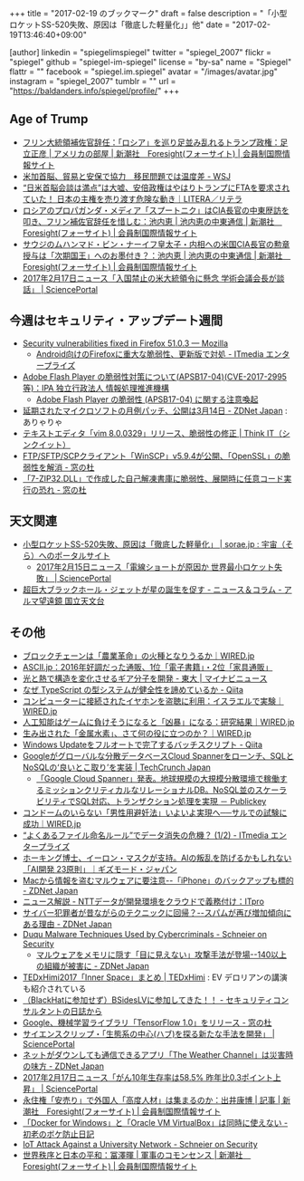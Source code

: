 +++
title = "2017-02-19 のブックマーク"
draft = false
description = "「小型ロケットSS-520失敗、原因は「徹底した軽量化」」他"
date = "2017-02-19T13:46:40+09:00"

[author]
  linkedin = "spiegelimspiegel"
  twitter = "spiegel_2007"
  flickr = "spiegel"
  github = "spiegel-im-spiegel"
  license = "by-sa"
  name = "Spiegel"
  flattr = ""
  facebook = "spiegel.im.spiegel"
  avatar = "/images/avatar.jpg"
  instagram = "spiegel_2007"
  tumblr = ""
  url = "https://baldanders.info/spiegel/profile/"
+++

## Age of Trump

- [フリン大統領補佐官辞任：「ロシア」を巡り足並み乱れるトランプ政権：足立正彦 | アメリカの部屋 | 新潮社　Foresight(フォーサイト) | 会員制国際情報サイト](http://www.fsight.jp/articles/-/42009)
- [米加首脳、貿易と安保で協力　移民問題では温度差 - WSJ](http://jp.wsj.com/articles/SB12058936961426933320104582620180845881046)
- [“日米首脳会談は満点”は大嘘、安倍政権はやはりトランプにFTAを要求されていた！ 日本の主権を売り渡す危険な動き｜LITERA／リテラ](http://lite-ra.com/2017/02/post-2923.html)
- [ロシアのプロパガンダ・メディア「スプートニク」はCIA長官の中東歴訪を叩き、フリン補佐官辞任を惜しむ：池内恵 | 池内恵の中東通信 | 新潮社　Foresight(フォーサイト) | 会員制国際情報サイト](http://www.fsight.jp/articles/-/42023)
- [サウジのムハンマド・ビン・ナーイフ皇太子・内相への米国CIA長官の勲章授与は「次期国王」へのお墨付き？：池内恵 | 池内恵の中東通信 | 新潮社　Foresight(フォーサイト) | 会員制国際情報サイト](http://www.fsight.jp/articles/-/42021)
- [2017年2月17日ニュース「入国禁止の米大統領令に懸念 学術会議会長が談話」 | SciencePortal](http://scienceportal.jst.go.jp/news/newsflash_review/newsflash/2017/02/20170217_02.html)

## 今週はセキュリティ・アップデート週間

- [Security vulnerabilities fixed in Firefox 51.0.3 — Mozilla](https://www.mozilla.org/en-US/security/advisories/mfsa2017-04/)
    - [Android向けのFirefoxに重大な脆弱性、更新版で対処 - ITmedia エンタープライズ](http://www.itmedia.co.jp/enterprise/articles/1702/13/news044.html)
- [Adobe Flash Player の脆弱性対策について(APSB17-04)(CVE-2017-2995等)：IPA 独立行政法人 情報処理推進機構](http://www.ipa.go.jp/security/ciadr/vul/20170215-adobeflashplayer.html)
    - [Adobe Flash Player の脆弱性 (APSB17-04) に関する注意喚起](http://www.jpcert.or.jp/at/2017/at170008.html)
- [延期されたマイクロソフトの月例パッチ、公開は3月14日 - ZDNet Japan](https://japan.zdnet.com/article/35096707/) : ありゃりゃ
- [テキストエディタ「vim 8.0.0329」リリース、脆弱性の修正 | Think IT（シンクイット）](https://thinkit.co.jp/news/bn/11435)
- [FTP/SFTP/SCPクライアント「WinSCP」v5.9.4が公開、「OpenSSL」の脆弱性を解消 - 窓の杜](http://forest.watch.impress.co.jp/docs/news/1044545.html)
- [「7-ZIP32.DLL」で作成した自己解凍書庫に脆弱性、展開時に任意コード実行の恐れ - 窓の杜](http://forest.watch.impress.co.jp/docs/news/1044834.html)

## 天文関連

- [小型ロケットSS-520失敗、原因は「徹底した軽量化」 | sorae.jp : 宇宙（そら）へのポータルサイト](http://sorae.jp/030201/2017_02_14_ss-520.html)
    - [2017年2月15日ニュース「電線ショートが原因か 世界最小ロケット失敗」 | SciencePortal](http://scienceportal.jst.go.jp/news/newsflash_review/newsflash/2017/02/20170215_01.html)
- [超巨大ブラックホール・ジェットが星の誕生を促す - ニュース＆コラム - アルマ望遠鏡 国立天文台](http://alma.mtk.nao.ac.jp/j/news/info/2017/0215post_697.html)

## その他

- [ブロックチェーンは「農業革命」の火種となりうるか｜WIRED.jp](http://wired.jp/2017/02/13/vol27-innolab-blockchain/)
- [ASCII.jp：2016年好調だった通販、1位「電子書籍」・2位「家具通販」](http://ascii.jp/elem/000/001/432/1432713/)
- [光と熱で構造を変化させるギア分子を開発 - 東大 | マイナビニュース](http://news.mynavi.jp/news/2017/02/09/481/)
- [なぜ TypeScript の型システムが健全性を諦めているか - Qiita](http://qiita.com/na-o-ys/items/aa56d678cdf0de2bdd79)
- [コンピューターに接続されたイヤホンを盗聴に利用：イスラエルで実験｜WIRED.jp](http://wired.jp/2017/02/13/great-now-even-headphones/)
- [人工知能はゲームに負けそうになると「凶暴」になる：研究結果｜WIRED.jp](http://wired.jp/2017/02/14/deepmind-ai-social-impact/)
- [生み出された「金属水素」、さて何の役に立つのか？｜WIRED.jp](http://wired.jp/2017/02/14/metallic-hydrogen/)
- [Windows Updateをフルオートで完了するバッチスクリプト - Qiita](http://qiita.com/Marukaziler/items/54bfbf054a372328be3f)
- [Googleがグローバルな分散データベースCloud Spannerをローンチ、SQLとNoSQLの‘良いとこ取り’を実装 | TechCrunch Japan](http://jp.techcrunch.com/2017/02/15/20170214google-launches-cloud-spanner-a-new-globally-distributed-database-service/)
    - [「Google Cloud Spanner」発表。地球規模の大規模分散環境で稼働するミッションクリティカルなリレーショナルDB。NoSQL並のスケーラビリティでSQL対応、トランザクション処理を実現 － Publickey](http://www.publickey1.jp/blog/17/google_cloud_spannerdbnosqlsql.html)
- [コンドームのいらない「男性用避妊法」いよいよ実現へ──サルでの試験に成功｜WIRED.jp](http://wired.jp/2017/02/14/male-contraceptive-vasalgel/)
- [“よくあるファイル命名ルール”でデータ消失の危機？ (1/2) - ITmedia エンタープライズ](http://www.itmedia.co.jp/enterprise/articles/1702/14/news046.html)
- [ホーキング博士、イーロン・マスクが支持。AIの叛乱を防げるかもしれない「AI開発 23原則」｜ギズモード・ジャパン](http://www.gizmodo.jp/2017/02/23-asilomar-ai-principles.html)
- [Macから情報を盗むマルウェアに要注意--「iPhone」のバックアップも標的 - ZDNet Japan](https://japan.zdnet.com/article/35096678/)
- [ニュース解説 - NTTデータが開発環境をクラウドで義務付け：ITpro](http://itpro.nikkeibp.co.jp/atcl/column/14/346926/021500827/?rt=nocnt)
- [サイバー犯罪者が昔ながらのテクニックに回帰？--スパムが再び増加傾向にある理由 - ZDNet Japan](https://japan.zdnet.com/article/35096629/)
- [Duqu Malware Techniques Used by Cybercriminals - Schneier on Security](https://www.schneier.com/blog/archives/2017/02/duqu_malware_te.html)
    - [マルウェアをメモリに隠す「目に見えない」攻撃手法が登場--140以上の組織が被害に - ZDNet Japan](https://japan.zdnet.com/article/35096314/)
- [TEDxHimi2017「Inner Space」まとめ | TEDxHimi](http://www.tedxhimi.com/blog/2017/02/16/659) : EV デロリアンの講演も紹介されている
- [（BlackHatに参加せず）BSidesLVに参加してきた！！ - セキュリティコンサルタントの日誌から](http://www.scientia-security.org/entry/2016/08/18/114737)
- [Google、機械学習ライブラリ「TensorFlow 1.0」をリリース - 窓の杜](http://forest.watch.impress.co.jp/docs/news/1044528.html)
- [サイエンスクリップ・「生態系の中心(ハブ)を探る新たな手法を開発」 | SciencePortal](http://scienceportal.jst.go.jp/clip/20170216_01.html)
- [ネットがダウンしても通信できるアプリ「The Weather Channel」は災害時の味方 - ZDNet Japan](https://japan.zdnet.com/article/35096759/)
- [2017年2月17日ニュース「がん10年生存率は58.5% 昨年比0.3ポイント上昇」 | SciencePortal](http://scienceportal.jst.go.jp/news/newsflash_review/newsflash/2017/02/20170217_01.html)
- [永住権「安売り」で外国人「高度人材」は集まるのか：出井康博 | 記事 | 新潮社　Foresight(フォーサイト) | 会員制国際情報サイト](http://www.fsight.jp/articles/-/42015)
- [「Docker for Windows」と「Oracle VM VirtualBox」は同時に使えない - 初老のボケ防止日記](http://osa030.hatenablog.com/entry/2016/08/05/095825)
- [IoT Attack Against a University Network - Schneier on Security](https://www.schneier.com/blog/archives/2017/02/iot_attack_agai.html)
- [世界秩序と日本の平和：冨澤暉 | 軍事のコモンセンス | 新潮社　Foresight(フォーサイト) | 会員制国際情報サイト](http://www.fsight.jp/articles/-/42019)
